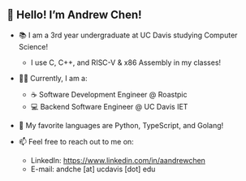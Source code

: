 <h2>👋 Hello! I’m Andrew Chen!</h2>

- 📚 I am a 3rd year undergraduate at UC Davis studying Computer Science!
     - I use C, C++, and RISC-V & x86 Assembly in my classes!

- 🧑‍💻 Currently, I am a:
     - ☕ Software Development Engineer @ Roastpic
     - 💻 Backend Software Engineer @ UC Davis IET

- 💞️ My favorite languages are Python, TypeScript, and Golang!

- 📫 Feel free to reach out to me on:
   - LinkedIn: https://www.linkedin.com/in/aandrewchen
   - E-mail: andche [at] ucdavis [dot] edu
